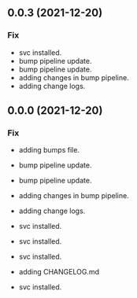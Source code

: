 ## 0.0.3 (2021-12-20)

### Fix

- svc installed.
- bump pipeline update.
- bump pipeline update.
- adding changes in bump pipeline.
- adding change logs.

## 0.0.0 (2021-12-20)

### Fix

- adding bumps file.
- bump pipeline update.
- bump pipeline update.
- adding changes in bump pipeline.
- adding change logs.
- svc installed.
- svc installed.

- svc installed.
- adding CHANGELOG.md
- svc installed.
